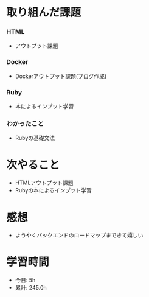 # 取り組んだ課題
### HTML
* アウトプット課題
### Docker
* Dockerアウトプット課題(ブログ作成)
### Ruby
* 本によるインプット学習
### わかったこと
* Rubyの基礎文法
# 次やること
* HTMLアウトプット課題
* Rubyの本によるインプット学習
# 感想
* ようやくバックエンドのロードマップまできて嬉しい
# 学習時間
* 今日: 5h
* 累計: 245.0h
